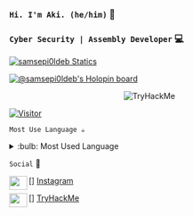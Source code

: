 ### `Hi. I'm Aki. (he/him)` 🍇

### `Cyber Security | Assembly Developer` 💻

[![samsepi0ldeb Statics](https://github-readme-stats.vercel.app/api?username=samsepi0ldeb&show_icons=true&theme=aura)](https://samsepi0ldeb.dev)

[![@samsepi0ldeb's Holopin board](https://holopin.me/samsepi0ldeb)](https://holopin.io/@samsepi0ldeb)

<p align="center">
<img src="https://tryhackme-badges.s3.amazonaws.com/samsepi0ldeb.png" alt="TryHackMe">
</p>

[![Visitor](https://visitor-badge.laobi.icu/badge?page_id=samsepi0ldeb.samsepi0ldeb)](#)

`Most Use Language ☕`

<details>
<summary>:bulb: Most Used Language </summary>
<img src="https://github-readme-stats.vercel.app/api/top-langs/?username=samsepi0ldeb&hide_progress=false">
</details>

`Social` 🧁


[<img height="25" width="32" src="https://unpkg.com/simple-icons@v9/icons/instagram.svg" align="left" />] [Instagram]

[<img height="25" width="32" src="https://unpkg.com/simple-icons@v9/icons/tryhackme.svg" align="left" />]
[TryHackMe]

[instagram]: https://www.instagram.com/90gl917
[tryhackme]: https://tryhackme.com/p/samsepi0ldeb
